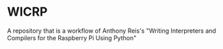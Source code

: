 # WICRP
A repository that is a workflow of Anthony Reis's "Writing Interpreters and Compilers for the Raspberry Pi Using Python"
